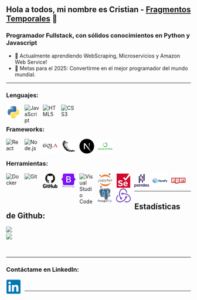 ## Hola a todos, mi nombre es Cristian - [Fragmentos Temporales][instagram] 👋 

### Programador Fullstack, con sólidos conocimientos en Python y Javascript
- 🌱 Actualmente aprendiendo WebScraping, Microservicios y Amazon Web Service!
- 🥅 Metas para el 2025: Convertirme en el mejor programador del mundo mundial.

<hr/>

### Lenguajes:

<img align="left" alt="Python" width="40px" src="https://github.com/devicons/devicon/blob/v2.15.1/icons/python/python-original.svg" style="padding-right:10px" />
<img align="left" alt="JavaScript" width="40px" src="https://cdn.jsdelivr.net/gh/devicons/devicon/icons/javascript/javascript-original.svg" style="padding-right:10px" />
<img align="left" alt="HTML5" width="40px" src="https://cdn.jsdelivr.net/gh/devicons/devicon/icons/html5/html5-original.svg" style="padding-right:10px" />
<img align="left" alt="CSS3" width="40px" src="https://cdn.jsdelivr.net/gh/devicons/devicon/icons/css3/css3-original.svg" style="padding-right:10px" />

<br /><br />

### Frameworks:

<img align="left" alt="React" width="40px" src="https://cdn.jsdelivr.net/gh/devicons/devicon/icons/react/react-original.svg" style="padding-right:10px" />
<img align="left" alt="Node.js" width="40px" src="https://cdn.jsdelivr.net/gh/devicons/devicon/icons/nodejs/nodejs-original.svg" style="padding-right:10px" />
<img align="left" alt="SQL Alchemy" width="40px" src="https://github.com/devicons/devicon/blob/v2.15.1/icons/sqlalchemy/sqlalchemy-original.svg" style="padding-right:10px" />
<img align="left" alt="FLask" width="40px" src="https://github.com/devicons/devicon/blob/v2.15.1/icons/flask/flask-original.svg" style="padding-right:10px" />
<img align="left" alt="Next.js" width="40px" src="https://github.com/devicons/devicon/blob/v2.15.1/icons/nextjs/nextjs-original.svg" style="padding-right:10px" />
<img align="left" alt="Anaconda" width="40px" src="https://github.com/devicons/devicon/blob/v2.15.1/icons/anaconda/anaconda-original-wordmark.svg" style="padding-right:10px" />

<br /><br />

### Herramientas:

<img align="left" alt="Docker" width="40px" src="https://img.icons8.com/?size=512&id=TkG10j-DmXkU&format=png" style="padding-right:10px" />
<img align="left" alt="Git" width="40px" src="https://cdn.jsdelivr.net/gh/devicons/devicon/icons/git/git-original.svg" style="padding-right:10px" />
<img align="left" alt="GitHub" width="40px" src="https://github.com/devicons/devicon/blob/v2.15.1/icons/github/github-original-wordmark.svg" style="padding-right:10px" />
<img align="left" alt="Bootstrap" width="40px" src="https://github.com/devicons/devicon/blob/v2.15.1/icons/bootstrap/bootstrap-original-wordmark.svg" style="padding-right:10px" />
<img align="left" alt="Visual Studio Code" width="40px" src="https://cdn.jsdelivr.net/gh/devicons/devicon/icons/vscode/vscode-original.svg" style="padding-right:10px" />
<img align="left" alt="Jupyter" width="40px" src="https://github.com/devicons/devicon/blob/v2.15.1/icons/jupyter/jupyter-original-wordmark.svg" style="padding-right:10px" />
<img align="left" alt="Selenium" width="40px" src="https://github.com/devicons/devicon/blob/v2.15.1/icons/selenium/selenium-original.svg" style="padding-right:10px" />
<img align="left" alt="Pandas" width="40px" src="https://github.com/devicons/devicon/blob/v2.15.1/icons/pandas/pandas-original-wordmark.svg" style="padding-right:10px" />
<img align="left" alt="Numpy" width="40px" src="https://github.com/devicons/devicon/blob/v2.15.1/icons/numpy/numpy-original-wordmark.svg" style="padding-right:10px" />
<img align="left" alt="NPM" width="40px" src="https://github.com/devicons/devicon/blob/v2.15.1/icons/npm/npm-original-wordmark.svg" style="padding-right:10px" />
<img align="left" alt="Postgres" width="40px" src="https://github.com/devicons/devicon/blob/v2.15.1/icons/postgresql/postgresql-original-wordmark.svg" style="padding-right:10px" />
<img align="left" alt="Redux" width="40px" src="https://github.com/devicons/devicon/blob/v2.15.1/icons/redux/redux-original.svg" style="padding-right:10px" />

<br /><br />

<hr/>

## Estadísticas de Github:
![](https://github-readme-streak-stats.herokuapp.com/?user=FragmentosTemporales&theme=highcontrast&hide_border=false)<br/>
![](https://github-readme-stats.vercel.app/api/top-langs/?username=FragmentosTemporales&theme=highcontrast&hide_border=false&include_all_commits=false&count_private=false&layout=compact)

[linkedin]: https://www.linkedin.com/in/fragmentostemporales
[github]: https://github.com/FragmentosTemporales
[instagram]: https://www.instagram.com/fragmentos_temporales/

<br />
<hr/>

### Contáctame en LinkedIn:
[<img align="left" alt="linkedin" width="40px" src="https://github.com/devicons/devicon/blob/v2.15.1/icons/linkedin/linkedin-original.svg" style="padding-right:10px" />][linkedin]

<br />
<hr/>

